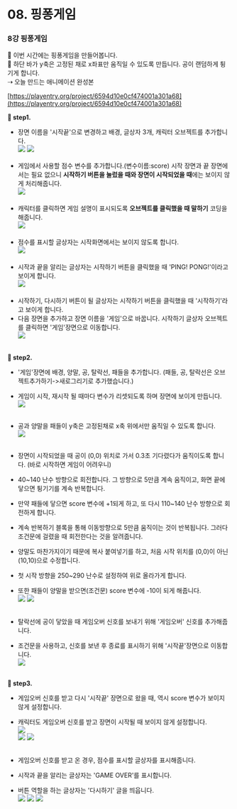 # 08. 핑퐁게임
<h3>8강 핑퐁게임</h3>

🙂 이번 시간에는 핑퐁게임을 만들어봅니다. <br>
🚩 하단 바가 y축은 고정된 채로 x좌표만 움직일 수 있도록 만듭니다. 공이 랜덤하게 튕기게 합니다. <br>
⇢ 오늘 만드는 애니메이션 완성본<br>


[https://playentry.org/project/6594d10e0cf474001a301a68](https://playentry.org/project/6594d10e0cf474001a301a68) 


<b>🧩 step1. </b> <br>
- 장면 이름을 '시작끝'으로 변경하고 배경, 글상자 3개, 캐릭터 오브젝트를 추가합니다. <br>
![](/img/08_핑퐁게임/8_1.png)
![](/img/08_핑퐁게임/8_2.png)<br><br>
- 게임에서 사용할 점수 변수를 추가합니다.(변수이름:score) 시작 장면과 끝 장면에서는 필요 없으니 <b>시작하기 버튼을 눌렀을 때와 장면이 시작되었을 때</b>에는 보이지 않게 처리해줍니다. <br>
![](/img/08_핑퐁게임/8_3.png)<br><br>
- 캐릭터를 클릭하면 게임 설명이 표시되도록 <b>오브젝트를 클릭했을 때 말하기</b> 코딩을 해줍니다. <br>
![](/img/08_핑퐁게임/8_4.png)<br><br>
- 점수를 표시할 글상자는 시작화면에서는 보이지 않도록 합니다. <br>
![](/img/08_핑퐁게임/8_5.png)<br><br>
- 시작과 끝을 알리는 글상자는 시작하기 버튼을 클릭했을 때 'PING! PONG!'이라고 보이게 합니다. <br>
![](/img/08_핑퐁게임/8_6.png)<br><br>
- 시작하기, 다시하기 버튼이 될 글상자는 시작하기 버튼을 클릭했을 때 '시작하기'라고 보이게 합니다.
- 다음 장면을 추가하고 장면 이름을 '게임'으로 바꿉니다. 시작하기 글상자 오브젝트를 클릭하면 '게임'장면으로 이동합니다. <br>
![](/img/08_핑퐁게임/8_7.png)
<br><br>

<b>🧩 step2. </b> <br>
- '게임'장면에 배경, 양말, 공, 탈락선, 패들을 추가합니다. (패들, 공, 탈락선은 오브젝트추가하기->새로그리기로 추가했습니다.)
- 게임이 시작, 재시작 될 때마다 변수가 리셋되도록 하며 장면에 보이게 만듭니다. <br>
![](/img/08_핑퐁게임/8_8.png)
<br><br>

- 공과 양말을 패들이 y축은 고정된채로 x축 위에서만 움직일 수 있도록 합니다. <Br>
![](/img/08_핑퐁게임/8_9.png)<br><br>

- 장면이 시작되었을 때 공이 (0,0) 위치로 가서 0.3초 기다렸다가 움직이도록 합니다. (바로 시작하면 게임이 어려우니)
- 40~140 난수 방향으로 회전합니다. 그 방향으로 5만큼 계속 움직이고, 화면 끝에 닿으면 튕기기를 계속 반복합니다.
- 만약 패들에 닿으면 score 변수에 +1되게 하고, 또 다시 110~140 난수 방향으로 회전하게 합니다. 
- 계속 반복하기 블록을 통해 이동방향으로 5만큼 움직이는 것이 반복됩니다. 그러다 조건문에 걸렸을 때 회전한다는 것을 알려줍니다.
- 양말도 마찬가지이기 때문에 복사 붙여넣기를 하고, 처음 시작 위치를 (0,0)이 아닌 (10,10)으로 수정합니다. 
- 첫 시작 방향을 250~290 난수로 설정하여 위로 올라가게 합니다.
- 또한 패들이 양말을 받으면(조건문) score 변수에 -10이 되게 해줍니다. <br>
![](/img/08_핑퐁게임/8_10.png)
![](/img/08_핑퐁게임/8_11.png)
<br><br>

- 탈락선에 공이 닿았을 때 게임오버 신호를 보내기 위해 '게임오버' 신호를 추가해줍니다.
- 조건문을 사용하고, 신호를 보낸 후 종료를 표시하기 위해 '시작끝'장면으로 이동합니다. <br>
![](/img/08_핑퐁게임/8_12.png)<br><br>

<b>🧩 step3. </b> <br>
- 게임오버 신호를 받고 다시 '시작끝' 장면으로 왔을 때, 역시 score 변수가 보이지 않게 설정합니다. <br>
- 캐릭터도 게임오버 신호를 받고 장면이 시작될 때 보이지 않게 설정합니다. <br>
![](/img/08_핑퐁게임/8_16.png)<br>
![](/img/08_핑퐁게임/8_17.png)
![](/img/08_핑퐁게임/8_18.png)
<br><br>

- 게임오버 신호를 받고 온 경우, 점수를 표시할 글상자를 표시해줍니다. <br>
- 시작과 끝을 알리는 글상자는 'GAME OVER'를 표시합니다. <br>
- 버튼 역할을 하는 글상자는 '다시하기' 글을 띄웁니다.<br>
![](/img/08_핑퐁게임/8_19.png)
![](/img/08_핑퐁게임/8_20.png)
![](/img/08_핑퐁게임/8_21.png)



